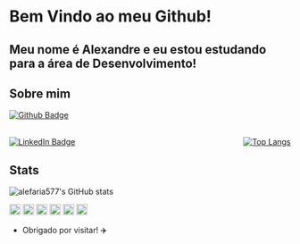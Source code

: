 # Bem Vindo ao meu Github!

## Meu nome é Alexandre e eu estou estudando para a área de Desenvolvimento!

## Sobre mim

[![Github Badge](https://img.shields.io/badge/-Github-000?style=flat-square&logo=Github&logoColor=white&link=https://github.com/alefaria577)](https://github.com/alefaria577)

<br>

<div style="display: flex; justify-content: space-between;">
  <a href="https://www.linkedin.com/in/alexandrefariadev/">
    <img src="https://img.shields.io/badge/-LinkedIn-blue?style=flat-square&logo=Linkedin&logoColor=white" alt="LinkedIn Badge" style="flex: 1; margin-right: 10px;">
  </a>
  <a href="https://github.com/alefaria577">
    <img src="https://github-readme-stats.vercel.app/api/top-langs/?username=alefaria577&layout=donut-vertical" alt="Top Langs" style="flex: 1; margin-left: 10px;">
  </a>
</div>

## Stats
![alefaria577's GitHub stats](https://github-readme-stats.vercel.app/api?username=alefaria577&hide_rank=true&hide=issues,stars&theme=highcontrast)

<code><img height="20" src="https://img.shields.io/badge/C-00599C?style=for-the-badge&logo=c&logoColor=white"></code>
<code><img height="20" src="https://img.shields.io/badge/Java-ED8B00?style=for-the-badge&logo=java&logoColor=white"></code>
<code><img height="20" src="https://img.shields.io/badge/JavaScript-323330?style=for-the-badge&logo=javascript&logoColor=F7DF1E"></code>
<code><img height="20" src="https://img.shields.io/badge/CSS3-1572B6?style=for-the-badge&logo=css3&logoColor=white"></code>
<code><img height="20" src="https://img.shields.io/badge/React-20232A?style=for-the-badge&logo=react&logoColor=61DAFB"></code>
<code><img height="20" src="https://img.shields.io/badge/Node%20js-339933?style=for-the-badge&logo=nodedotjs&logoColor=white"></code>

- Obrigado por visitar! :airplane:

